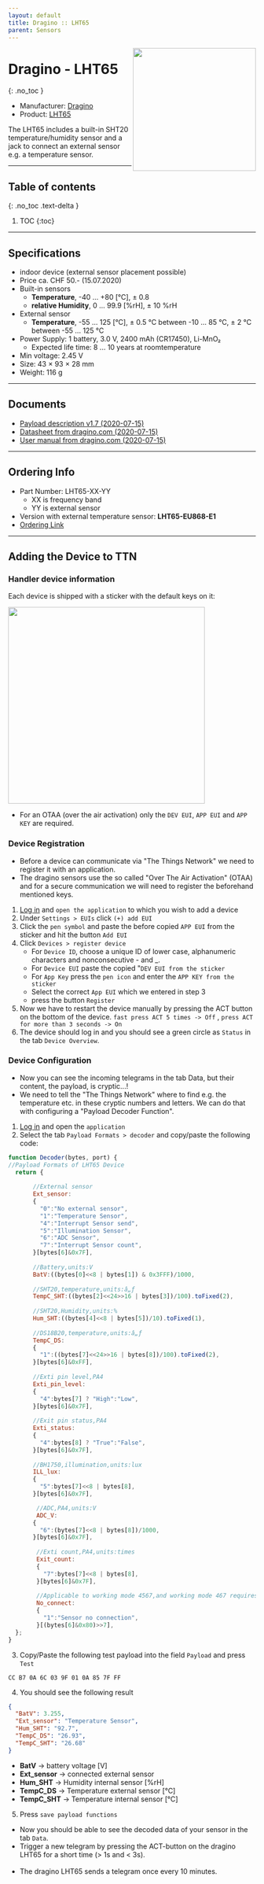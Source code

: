 ```yaml
---
layout: default
title: Dragino :: LHT65
parent: Sensors
---
```


<img src="https://github.com/hslu-ige-laes/lora-devices-ttn/raw/master/docs/sensors/dragino-lht65_01.png" width="250" align="right">

# Dragino - LHT65
{: .no_toc }

- Manufacturer: <a href="https://www.dragino.com/" target="_blank">Dragino</a>
- Product: <a href="https://www.dragino.com/products/lora-lorawan-end-node/item/151-lht65.html" target="_blank">LHT65</a>

The LHT65 includes a built-in SHT20 temperature/humidity sensor and a jack to connect an external sensor e.g. a temperature sensor.

---

## Table of contents
{: .no_toc .text-delta }

1. TOC
{:toc}

---

## Specifications
- indoor device (external sensor placement possible)
- Price ca. CHF 50.- (15.07.2020)
- Built-in sensors
  - <b>Temperature</b>, -40 ... +80 [°C], ± 0.8
  - <b>relative Humidity</b>, 0 ... 99.9 [%rH], ± 10 %rH
- External sensor
  - <b>Temperature</b>, -55 ... 125 [°C], ± 0.5 °C between -10 ... 85 °C, ± 2 °C between -55 ... 125 °C
- Power Supply: 1 battery, 3.0 V, 2400 mAh (CR17450), Li-MnO₂
  - Expected life time: 8 ... 10 years at roomtemperature
- Min voltage: 2.45 V
- Size: 43 × 93 × 28 mm
- Weight: 116 g

---
## Documents
  - [Payload description v1.7 (2020-07-15)](https://www.dragino.com/downloads/downloads/LHT65/payload_decode/ttn_payload_decode_v1.7.txt)
  - [Datasheet from dragino.com (2020-07-15)](https://github.com/hslu-ige-laes/lora-devices-ttn/raw/master/docs/sensors/dragino-lht65_02.pdf)
  - [User manual from dragino.com (2020-07-15)](https://github.com/hslu-ige-laes/lora-devices-ttn/raw/master/docs/sensors/dragino-lht65_03.pdf)

---

## Ordering Info
- Part Number: LHT65-XX-YY
  - XX is frequency band
  - YY is external sensor
- Version with external temperature sensor: <b>LHT65-EU868-E1</b>
- [Ordering Link](https://www.bastelgarage.ch/lht65-lorawan-temperatur-und-humidity-sensor)

---
## Adding the Device to TTN
### Handler device information
Each device is shipped with a sticker with the default keys on it:

<img src="https://github.com/hslu-ige-laes/lora-devices-ttn/raw/master/docs/sensors/dragino-lht65_04.png" width="400"><br>

- For an OTAA (over the air activation) only the `DEV EUI`, `APP EUI` and `APP KEY` are required.

### Device Registration
- Before a device can communicate via "The Things Network" we need to register it with an application.<br>
- The dragino sensors use the so called "Over The Air Activation" (OTAA) and for a secure communication we will need to register the beforehand mentioned keys.

1. [Log in](https://console.thethingsnetwork.org/applications) and `open the application` to which you wish to add a device
2. Under `Settings > EUIs`  click `(+) add EUI`
3. Click the `pen symbol` and paste the before copied `APP EUI` from the sticker and hit the button `Add EUI`
4. Click `Devices > register device`
   - For `Device ID`, choose a unique ID of lower case, alphanumeric characters and nonconsecutive - and _.
   - For `Device EUI` paste the copied "`DEV EUI from the sticker`
   - For `App Key` press the `pen icon` and enter the `APP KEY from the sticker`
   - Select the correct `App EUI` which we entered in step 3
   - press the button `Register`
5. Now we have to restart the device manually by pressing the ACT button on the bottom of the device. `fast press ACT 5 times -> Off` , `press ACT for more than 3 seconds -> On`
6. The device should log in and you should see a green circle as `Status` in the tab `Device Overview`.

### Device Configuration
- Now you can see the incoming telegrams in the tab Data, but their content, the payload, is cryptic...!<br>
- We need to tell the "The Things Network" where to find e.g. the temperature etc. in these cryptic numbers and letters. We can do that with configuring a "Payload Decoder Function".

1. [Log in](https://console.thethingsnetwork.org/applications) and open the `application`
2. Select the tab `Payload Formats > decoder` and copy/paste the following code:

```javascript
function Decoder(bytes, port) {
//Payload Formats of LHT65 Device
  return {
    
       //External sensor
       Ext_sensor:
       {
         "0":"No external sensor",
         "1":"Temperature Sensor",
         "4":"Interrupt Sensor send",
         "5":"Illumination Sensor",
         "6":"ADC Sensor",
         "7":"Interrupt Sensor count",
       }[bytes[6]&0x7F],
       
       //Battery,units:V
       BatV:((bytes[0]<<8 | bytes[1]) & 0x3FFF)/1000,
       
       //SHT20,temperature,units:â„ƒ
       TempC_SHT:((bytes[2]<<24>>16 | bytes[3])/100).toFixed(2),
       
       //SHT20,Humidity,units:%
       Hum_SHT:((bytes[4]<<8 | bytes[5])/10).toFixed(1),
       
       //DS18B20,temperature,units:â„ƒ
       TempC_DS:
       {
         "1":((bytes[7]<<24>>16 | bytes[8])/100).toFixed(2),
       }[bytes[6]&0xFF],       
       
       //Exti pin level,PA4
       Exti_pin_level:
       {
         "4":bytes[7] ? "High":"Low",
       }[bytes[6]&0x7F], 
       
       //Exit pin status,PA4
       Exti_status:
       {
         "4":bytes[8] ? "True":"False",
       }[bytes[6]&0x7F],    
       
       //BH1750,illumination,units:lux
       ILL_lux:
       {
         "5":bytes[7]<<8 | bytes[8],
       }[bytes[6]&0x7F],  

        //ADC,PA4,units:V
        ADC_V:
       {
         "6":(bytes[7]<<8 | bytes[8])/1000,
       }[bytes[6]&0x7F],  
       
        //Exti count,PA4,units:times
        Exit_count:
        {
          "7":bytes[7]<<8 | bytes[8],
        }[bytes[6]&0x7F],  
        
        //Applicable to working mode 4567,and working mode 467 requires short circuit PA9 and PA10
        No_connect:
        {
          "1":"Sensor no connection",
        }[(bytes[6]&0x80)>>7],  
  };
}
```

3. Copy/Paste the following test payload into the field `Payload` and press `Test`
```
CC B7 0A 6C 03 9F 01 0A 85 7F FF
```
4. You should see the following result
```json
{
  "BatV": 3.255,
  "Ext_sensor": "Temperature Sensor",
  "Hum_SHT": "92.7",
  "TempC_DS": "26.93",
  "TempC_SHT": "26.68"
}
```
- <b>BatV</b> -> battery voltage [V]<br>
- <b>Ext_sensor</b> -> connected external sensor<br>
- <b>Hum_SHT</b> -> Humidity internal sensor [%rH]<br>
- <b>TempC_DS</b> -> Temperature external sensor [°C]<br>
- <b>TempC_SHT</b> -> Temperature internal sensor [°C]<br>

5. Press `save payload functions`

- Now you should be able to see the decoded data of your sensor in the tab `Data`.<br>
- Trigger a new telegram by pressing the ACT-button on the dragino LHT65 for a short time (> 1s and < 3s).<br><br>
- The dragino LHT65 sends a telegram once every 10 minutes.<br>

